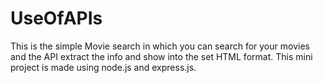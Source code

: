 # UseOfAPIs
This is the simple Movie search in which you can search for your movies and the API extract the info and show into the set HTML format.
This mini project is made using node.js and express.js.
